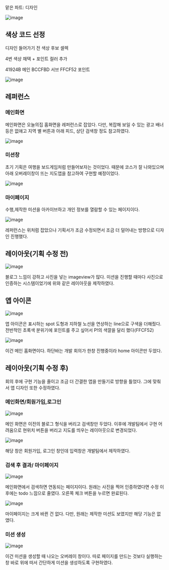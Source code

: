 맡은 파트: 디자인 

![image](https://github.com/user-attachments/assets/e1155317-4894-43a3-a111-a5d111e6ffc1)


## 색상 코드 선정

디자인 들어가기 전 색상 후보 셀렉

4번 색상 채택 + 포인트 컬러 추가 

41924B 메인
BCCFBD 서브
FFCF52 포인트

![image](https://github.com/user-attachments/assets/e5a82c24-8fc6-4a0c-b800-16fe6e9ab4bf)


## 레퍼런스

### 메인화면

메인화면은 오늘의집 홈화면을 레퍼런스로 잡았다. 다만, 복잡해 보일 수 있는 광고 배너 등은 없애고 지역 별 버튼과 아래 피드, 상단 검색창 정도 참고하였다. 

![image](https://github.com/user-attachments/assets/c6f4f3e4-477d-4bf5-983d-b25920064e38)


### 미션창

초기 기획은 여행을 보드게임처럼 만들어보자는 것이었다. 때문에 코스가 잘 나와있으며 아래 오버레이창이 뜨는 지도앱을 참고하여 구현할 예정이었다. 

![image](https://github.com/user-attachments/assets/566fe74f-f044-466a-9f24-b1b1ae2cdcaa)

### 마이페이지

수행,제작한 미션을 아카이브하고 개인 정보를 열람할 수 있는 페이지이다. 

![image](https://github.com/user-attachments/assets/a91362f7-2bc3-4c6a-9d1a-1c7dbdcb733d)


레퍼런스는 위처럼 잡았으나 기획서가 조금 수정되면서 조금 더 덜어내는 방향으로 디자인 진행했다. 

## 레이아웃(기획 수정 전)

![image](https://github.com/user-attachments/assets/813b9600-9f99-413b-99e5-045885d0cce5)


블로그 느낌이 강하고 사진을 넣는 imageview가 많다. 미션을 진행할 때마다 사진으로 인증하는 시스템이었기에 위와 같은 레이아웃을 제작하였다. 

## 앱 아이콘

![image](https://github.com/user-attachments/assets/82e2f299-86a6-434d-bed8-d293e38ceb2e)


앱 아이콘은 표시하는 spot 도형과 지하철 노선을 연상하는 line으로 구색을 더해줬다. 전반적인 초록색 분위기에 포인트를 주고 싶어서 P!의 색깔을 달리 했다(FFCF52) 

![image](https://github.com/user-attachments/assets/3f605e86-aeac-458f-91f7-951f629ae03c)


이건 메인 홈화면이다. 하단바는 개발 회의가 한창 진행중이라 home 아이콘만 두었다. 

## 레이아웃(기획 수정 후)

회의 후에 구현 기능을 줄이고 조금 더 간결한 앱을 만들기로 방향을 틀었다. 그에 맞춰서 앱 디자인 또한 수정하였다. 

### 메인화면/회원가입,로그인

![image](https://github.com/user-attachments/assets/2a884f24-8c71-47db-ab9a-120514be9468)


메인 화면은 이전의 블로그 형식을 버리고 검색창만 두었다. 이후에 개발팀에서 구현 어려움으로 현위치 버튼을 버리고 지도를 띄우는 레이아웃으로 변경되었다. 

![image](https://github.com/user-attachments/assets/0fa481be-f083-450e-a93e-3294ddc7a2e9)


해당 창은 회원가입, 로그인 창인데 입력창은 개발팀에서 제작하였다. 

### 검색 후 결과/ 마이페이지

![image](https://github.com/user-attachments/assets/cd461d52-334f-4023-9329-e7ef9635a056)


메인화면에서 검색하면 연동되는 페이지이다. 원래는 사진을 찍어 인증하였다면 수정 이후에는 todo 느낌으로 줄였다. 오른쪽 체크 버튼을 누르면 완료된다. 

![image](https://github.com/user-attachments/assets/6ddfe93c-9cee-4eba-9622-a5061f367d62)


마이페이지는 크게 바뀐 건 없다. 다만, 원래는 제작한 미션도 보였지만 해당 기능은 없앴다. 

### 미션 생성

![image](https://github.com/user-attachments/assets/24615db4-35a4-4d45-ae34-f84b918e9b83)


이건 미션을 생성할 때 나오는 오버레이 창이다. 따로 페이지를 만드는 것보다 실행하는 창 바로 위에 떠서 간단하게 미션을 생성하도록 구현하였다.
